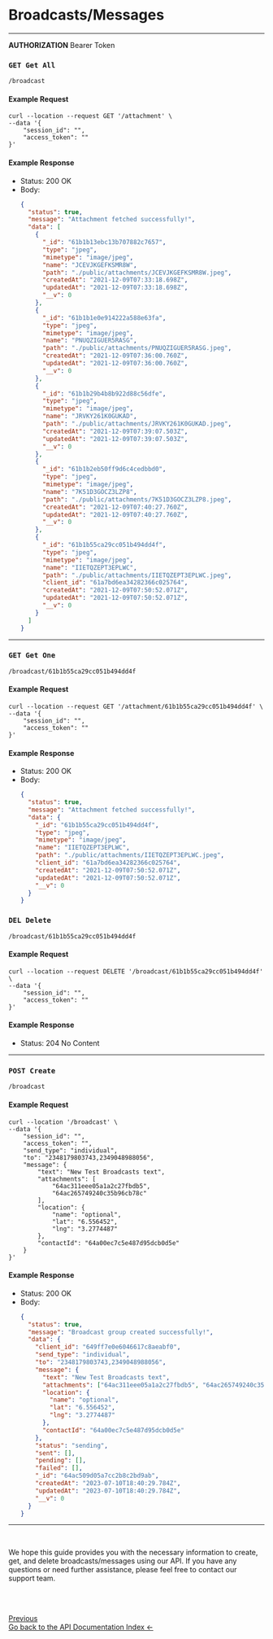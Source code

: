 <head>
<link rel="stylesheet" href="../../style.css">
</head>

# Broadcasts/Messages

---

**AUTHORIZATION** Bearer Token

### `GET Get All`

```
/broadcast
```

#### Example Request

```shell
curl --location --request GET '/attachment' \
--data '{
    "session_id": "",
    "access_token": ""
}'
```

#### Example Response

- Status: 200 OK
- Body:
  ```json
  {
    "status": true,
    "message": "Attachment fetched successfully!",
    "data": [
      {
        "_id": "61b1b13ebc13b707882c7657",
        "type": "jpeg",
        "mimetype": "image/jpeg",
        "name": "JCEVJKGEFKSMR8W",
        "path": "./public/attachments/JCEVJKGEFKSMR8W.jpeg",
        "createdAt": "2021-12-09T07:33:18.698Z",
        "updatedAt": "2021-12-09T07:33:18.698Z",
        "__v": 0
      },
      {
        "_id": "61b1b1e0e914222a588e63fa",
        "type": "jpeg",
        "mimetype": "image/jpeg",
        "name": "PNUQZIGUER5RASG",
        "path": "./public/attachments/PNUQZIGUER5RASG.jpeg",
        "createdAt": "2021-12-09T07:36:00.760Z",
        "updatedAt": "2021-12-09T07:36:00.760Z",
        "__v": 0
      },
      {
        "_id": "61b1b29b4b8b922d88c56dfe",
        "type": "jpeg",
        "mimetype": "image/jpeg",
        "name": "JRVKY261K0GUKAD",
        "path": "./public/attachments/JRVKY261K0GUKAD.jpeg",
        "createdAt": "2021-12-09T07:39:07.503Z",
        "updatedAt": "2021-12-09T07:39:07.503Z",
        "__v": 0
      },
      {
        "_id": "61b1b2eb50ff9d6c4cedbbd0",
        "type": "jpeg",
        "mimetype": "image/jpeg",
        "name": "7K51D3GOCZ3LZP8",
        "path": "./public/attachments/7K51D3GOCZ3LZP8.jpeg",
        "createdAt": "2021-12-09T07:40:27.760Z",
        "updatedAt": "2021-12-09T07:40:27.760Z",
        "__v": 0
      },
      {
        "_id": "61b1b55ca29cc051b494dd4f",
        "type": "jpeg",
        "mimetype": "image/jpeg",
        "name": "IIETQZEPT3EPLWC",
        "path": "./public/attachments/IIETQZEPT3EPLWC.jpeg",
        "client_id": "61a7bd6ea34282366c025764",
        "createdAt": "2021-12-09T07:50:52.071Z",
        "updatedAt": "2021-12-09T07:50:52.071Z",
        "__v": 0
      }
    ]
  }
  ```

---

### `GET Get One`

```
/broadcast/61b1b55ca29cc051b494dd4f
```

#### Example Request

```shell
curl --location --request GET '/attachment/61b1b55ca29cc051b494dd4f' \
--data '{
    "session_id": "",
    "access_token": ""
}'
```

#### Example Response

- Status: 200 OK
- Body:
  ```json
  {
    "status": true,
    "message": "Attachment fetched successfully!",
    "data": {
      "_id": "61b1b55ca29cc051b494dd4f",
      "type": "jpeg",
      "mimetype": "image/jpeg",
      "name": "IIETQZEPT3EPLWC",
      "path": "./public/attachments/IIETQZEPT3EPLWC.jpeg",
      "client_id": "61a7bd6ea34282366c025764",
      "createdAt": "2021-12-09T07:50:52.071Z",
      "updatedAt": "2021-12-09T07:50:52.071Z",
      "__v": 0
    }
  }
  ```

### `DEL Delete`

```
/broadcast/61b1b55ca29cc051b494dd4f
```

#### Example Request

```shell
curl --location --request DELETE '/broadcast/61b1b55ca29cc051b494dd4f' \
--data '{
    "session_id": "",
    "access_token": ""
}'
```

#### Example Response

- Status: 204 No Content

---

### `POST Create`

```
/broadcast
```

#### Example Request

```shell
curl --location '/broadcast' \
--data '{
    "session_id": "",
    "access_token": "",
    "send_type": "individual",
    "to": "2348179803743,2349048988056",
    "message": {
        "text": "New Test Broadcasts text",
        "attachments": [
            "64ac311eee05a1a2c27fbdb5",
            "64ac265749240c35b96cb78c"
        ],
        "location": {
            "name": "optional",
            "lat": "6.556452",
            "lng": "3.2774487"
        },
        "contactId": "64a00ec7c5e487d95dcb0d5e"
    }
}'
```

#### Example Response

- Status: 200 OK
- Body:
  ```json
  {
    "status": true,
    "message": "Broadcast group created successfully!",
    "data": {
      "client_id": "649ff7e0e6046617c8aeabf0",
      "send_type": "individual",
      "to": "2348179803743,2349048988056",
      "message": {
        "text": "New Test Broadcasts text",
        "attachments": ["64ac311eee05a1a2c27fbdb5", "64ac265749240c35b96cb78c"],
        "location": {
          "name": "optional",
          "lat": "6.556452",
          "lng": "3.2774487"
        },
        "contactId": "64a00ec7c5e487d95dcb0d5e"
      },
      "status": "sending",
      "sent": [],
      "pending": [],
      "failed": [],
      "_id": "64ac509d05a7cc2b8c2bd9ab",
      "createdAt": "2023-07-10T18:40:29.784Z",
      "updatedAt": "2023-07-10T18:40:29.784Z",
      "__v": 0
    }
  }
  ```

---

<br>

We hope this guide provides you with the necessary information to create, get, and delete broadcasts/messages using our API. If you have any questions or need further assistance, please feel free to contact our support team.

<br> <br>

<footer>
  <a class="prev-page" href="index.md">Previous <br>
  Go back to the API Documentation Index &larr;</a>
</footer>
